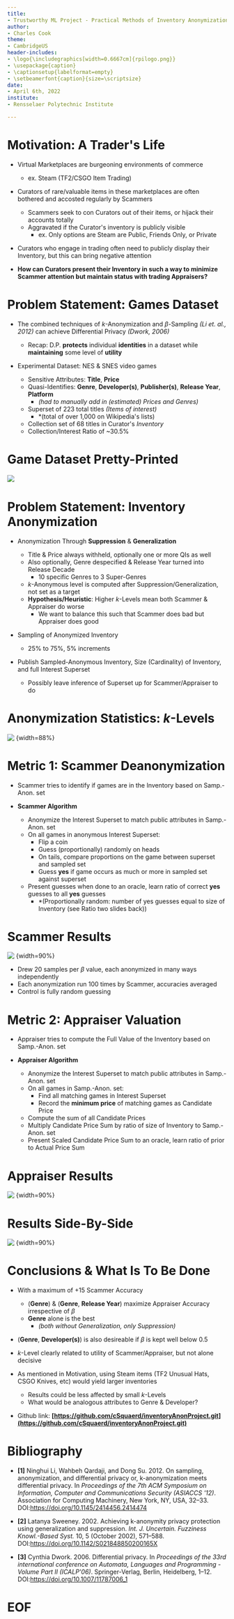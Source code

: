 ```yaml
---
title:
- Trustworthy ML Project - Practical Methods of Inventory Anonymization and Privacy
author:
- Charles Cook
theme:
- CambridgeUS
header-includes:
- \logo{\includegraphics[width=0.6667cm]{rpilogo.png}}
- \usepackage{caption}
- \captionsetup{labelformat=empty}
- \setbeamerfont{caption}{size=\scriptsize}
date:
- April 6th, 2022
institute:
- Rensselaer Polytechnic Institute

---
```


# Motivation: A Trader's Life

* Virtual Marketplaces are burgeoning environments of commerce
	* ex. Steam (TF2/CSGO Item Trading)
* Curators of rare/valuable items in these marketplaces are often bothered and accosted regularly by Scammers
	* Scammers seek to con Curators out of their items, or hijack their accounts totally
	* Aggravated if the Curator's inventory is publicly visible
		* ex. Only options are Steam are Public, Friends Only, or Private
* Curators who engage in trading often need to publicly display their Inventory, but this can bring negative attention

* **How can Curators present their Inventory in such a way to minimize Scammer attention but maintain status with trading Appraisers?**

# Problem Statement: Games Dataset 

* The combined techniques of $k$-Anonymization and $\beta$-Sampling *(Li et. al., 2012)* can achieve Differential Privacy *(Dwork, 2006)*
	* Recap: D.P. **protects** individual **identities** in a dataset while **maintaining** some level of **utility**

* Experimental Dataset: NES \& SNES video games
	* Sensitive Attributes: **Title**, **Price**
	* Quasi-Identifies: **Genre**, **Developer(s)**, **Publisher(s)**, **Release Year**, **Platform**
		* *(had to manually add in (estimated) Prices and Genres)*
	* Superset of 223 total titles *(Items of interest)*
		* *(total of over 1,000 on Wikipedia's lists)
	* Collection set of 68 titles in Curator's *Inventory*
	* Collection/Interest Ratio of ~$30.5\%$

# Game Dataset Pretty-Printed

![&nbsp;](gamesPrinted.png)

# Problem Statement: Inventory Anonymization

* Anonymization Through **Suppression** \& **Generalization**
	* Title \& Price always withheld, optionally one or more QIs as well
	* Also optionally, Genre despecified \& Release Year turned into Release Decade
		* 10 specific Genres to 3 Super-Genres
	* $k$-Anonymous level is computed after Suppression/Generalization, not set as a target
	* **Hypothesis/Heuristic**: Higher $k$-Levels mean both Scammer \& Appraiser do worse
		* We want to balance this such that Scammer does bad but Appraiser does good

* Sampling of Anonymized Inventory
	* 25\% to 75\%, 5\% increments

* Publish Sampled-Anonymous Inventory, Size (Cardinality) of Inventory, and full Interest Superset
	* Possibly leave inference of Superset up for Scammer/Appraiser to do

# Anonymization Statistics: $k$-Levels

![&nbsp;](bigSimGenericizedWithKPlotK.png){width=88%}

# Metric 1: Scammer Deanonymization

* Scammer tries to identify if games are in the Inventory based on Samp.-Anon. set

* **Scammer Algorithm**
	* Anonymize the Interest Superset to match public attributes in Samp.-Anon. set
	* On all games in anonymous Interest Superset:
		* Flip a coin
		* Guess (proportionally) randomly on heads
		* On tails, compare proportions on the game between superset and sampled set
		* Guess **yes** if game occurs as much or more in sampled set against superset
	* Present guesses when done to an oracle, learn ratio of correct **yes** guesses to all **yes** guesses
		* *(Proportionally random: number of yes guesses equal to size of Inventory (see Ratio two slides back))

# Scammer Results

![&nbsp;](bigSimGenericizedWithKPlotScammer.png){width=90%}

* Drew 20 samples per $\beta$ value, each anonymized in many ways independently
* Each anonymization run 100 times by Scammer, accuracies averaged
* Control is fully random guessing

# Metric 2: Appraiser Valuation

* Appraiser tries to compute the Full Value of the Inventory based on Samp.-Anon. set

* **Appraiser Algorithm**
	* Anonymize the Interest Superset to match public attributes in Samp.-Anon. set
	* On all games in Samp.-Anon. set:
		* Find all matching games in  Interest Superset
		* Record the **minimum price** of matching games as Candidate Price
	* Compute the sum of all Candidate Prices
	* Multiply Candidate Price Sum by ratio of size of Inventory to Samp.-Anon. set
	* Present Scaled Candidate Price Sum to an oracle, learn ratio of prior to Actual Price Sum

# Appraiser Results

![&nbsp;](bigSimGenericizedWithKPlotAppraiser.png){width=90%}

# Results Side-By-Side

![&nbsp;](bigSimGenericizedWithKPlotCombined.png){width=90%}

# Conclusions \& What Is To Be Done

* With a maximum of $+15%$ Scammer Accuracy
	* (**Genre**) \& (**Genre**, **Release Year**) maximize Appraiser Accuracy irrespective of $\beta$
	* **Genre** alone is the best
		* *(both without Generalization, only Suppression)*
* (**Genre**, **Developer(s)**) is also desireable if $\beta$ is kept well below $0.5$
* $k$-Level clearly related to utility of Scammer/Appraiser, but not alone decisive

* As mentioned in Motivation, using Steam items (TF2 Unusual Hats, CSGO Knives, etc) would yield larger inventories
	* Results could be less affected by small $k$-Levels
	* What would be analogous attributes to Genre \& Developer?

* Github link: **[https://github.com/cSquaerd/inventoryAnonProject.git](https://github.com/cSquaerd/inventoryAnonProject.git)**

# Bibliography

* **[1]** Ninghui Li, Wahbeh Qardaji, and Dong Su. 2012. On sampling, anonymization, and differential privacy or, k-anonymization meets differential privacy. In *Proceedings of the 7th ACM Symposium on Information, Computer and Communications Security (ASIACCS '12)*. Association for Computing Machinery, New York, NY, USA, 32–33. DOI:https://doi.org/10.1145/2414456.2414474
* **[2]** Latanya Sweeney. 2002. Achieving k-anonymity privacy protection using generalization and suppression. *Int. J. Uncertain. Fuzziness Knowl.-Based Syst.* 10, 5 (October 2002), 571–588. DOI:https://doi.org/10.1142/S021848850200165X

* **[3]** Cynthia Dwork. 2006. Differential privacy. In *Proceedings of the 33rd international conference on Automata, Languages and Programming - Volume Part II (ICALP'06)*. Springer-Verlag, Berlin, Heidelberg, 1–12. DOI:https://doi.org/10.1007/11787006_1

# EOF
